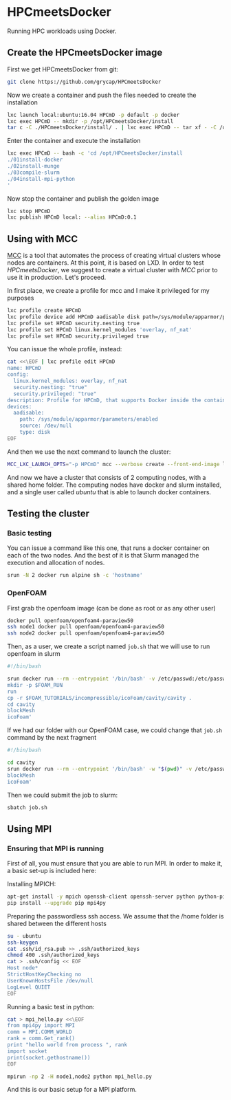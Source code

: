 # HPCmeetsDocker

Running HPC workloads using Docker.

## Create the HPCmeetsDocker image

First we get HPCmeetsDocker from git:

```bash
git clone https://github.com/grycap/HPCmeetsDocker
``` 

Now we create a container and push the files needed to create the installation

```bash
lxc launch local:ubuntu:16.04 HPCmD -p default -p docker
lxc exec HPCmD -- mkdir -p /opt/HPCmeetsDocker/install 
tar c -C ./HPCmeetsDocker/install/ . | lxc exec HPCmD -- tar xf - -C /opt/HPCmeetsDocker/install
```

Enter the container and execute the installation

```bash
lxc exec HPCmD -- bash -c 'cd /opt/HPCmeetsDocker/install
./01install-docker
./02install-munge
./03compile-slurm
./04install-mpi-python
'
```

Now stop the container and publish the golden image

```bash
lxc stop HPCmD
lxc publish HPCmD local: --alias HPCmD:0.1
```

## Using with MCC

[MCC](https://github.com/grycap/mcc) is a tool that automates the process of creating virtual clusters whose nodes are containers. At this point, it is based on LXD. In order to test _HPCmeetsDocker_, we suggest to create a virtual cluster with _MCC_ prior to use it in production. Let's proceed.

In first place, we create a profile for mcc and I make it privileged for my purposes

```bash
lxc profile create HPCmD
lxc profile device add HPCmD aadisable disk path=/sys/module/apparmor/parameters/enabled source=/dev/null
lxc profile set HPCmD security.nesting true
lxc profile set HPCmD linux.kernel_modules 'overlay, nf_nat'
lxc profile set HPCmD security.privileged true
```

You can issue the whole profile, instead:

```bash
cat <<\EOF | lxc profile edit HPCmD
name: HPCmD
config:
  linux.kernel_modules: overlay, nf_nat
  security.nesting: "true"
  security.privileged: "true"
description: Profile for HPCmD, that supports Docker inside the containers and is privileged (it is a copy of the docker profile, setting the privilege to true)
devices:
  aadisable:
    path: /sys/module/apparmor/parameters/enabled
    source: /dev/null
    type: disk
EOF
```

And then we use the next command to launch the cluster:

```bash
MCC_LXC_LAUNCH_OPTS="-p HPCmD" mcc --verbose create --front-end-image local:HPCmD:0.1 --context-folder ./HPCmeetsDocker/ -n 2 -e -d home
```

And now we have a cluster that consists of 2 computing nodes, with a shared home folder. The computing nodes have docker and slurm installed, and a single user called _ubuntu_ that is able to launch docker containers.

## Testing the cluster

### Basic testing

You can issue a command like this one, that runs a docker container on each of the two nodes. And the best of it is that Slurm managed the execution and allocation of nodes.

```bash
srun -N 2 docker run alpine sh -c 'hostname'
```

### OpenFOAM

First grab the openfoam image (can be done as root or as any other user)

```bash
docker pull openfoam/openfoam4-paraview50
ssh node1 docker pull openfoam/openfoam4-paraview50
ssh node2 docker pull openfoam/openfoam4-paraview50
```
Then, as a user, we create a script named ```job.sh``` that we will use to run openfoam in slurm

```bash
#!/bin/bash

srun docker run --rm --entrypoint '/bin/bash' -v /etc/passwd:/etc/passwd:ro -v /etc/group:/etc/group:ro -v /home/ubuntu:/home/openfoam -u $(id -u):$(id -g) openfoam/openfoam4-paraview50 -c '. /opt/openfoam4/etc/bashrc
mkdir -p $FOAM_RUN 
run 
cp -r $FOAM_TUTORIALS/incompressible/icoFoam/cavity/cavity . 
cd cavity 
blockMesh 
icoFoam'
```

If we had our folder with our OpenFOAM case, we could change that ```job.sh``` command by the next fragment

```bash
#!/bin/bash

cd cavity
srun docker run --rm --entrypoint '/bin/bash' -w "$(pwd)" -v /etc/passwd:/etc/passwd:ro -v /etc/group:/etc/group:ro -v /home:/home -u $(id -u):$(id -g) openfoam/openfoam4-paraview50 -c '. /opt/openfoam4/etc/bashrc
blockMesh 
icoFoam'
```

Then we could submit the job to slurm:

```bash
sbatch job.sh
```

## Using MPI

### Ensuring that MPI is running

First of all, you must ensure that you are able to run MPI. In order to make it, a basic set-up is included here:

Installing MPICH:
```bash
apt-get install -y mpich openssh-client openssh-server python python-pip
pip install --upgrade pip mpi4py
```

Preparing the passwordless ssh access. We assume that the /home folder is shared between the different hosts
```bash
su - ubuntu
ssh-keygen
cat .ssh/id_rsa.pub >> .ssh/authorized_keys
chmod 400 .ssh/authorized_keys
cat > .ssh/config << EOF
Host node*
StrictHostKeyChecking no
UserKnownHostsFile /dev/null
LogLevel QUIET
EOF
```

Running a basic test in python:
```bash
cat > mpi_hello.py <<\EOF
from mpi4py import MPI
comm = MPI.COMM_WORLD
rank = comm.Get_rank()
print "hello world from process ", rank
import socket
print(socket.gethostname())
EOF

mpirun -np 2 -H node1,node2 python mpi_hello.py
```

And this is our basic setup for a MPI platform.
